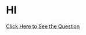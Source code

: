# HI


[Click Here to See the Question](https://www.geeksforgeeks.org/problems/add-1-to-a-number-represented-as-linked-list/1)